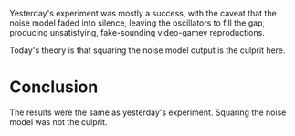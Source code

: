 Yesterday's experiment was mostly a success, with the caveat that the noise model 
faded into silence, leaving the oscillators to fill the gap, producing unsatisfying,
fake-sounding video-gamey reproductions.

Today's theory is that squaring the noise model output is the culprit here.

# Conclusion
The results were the same as yesterday's experiment.  Squaring the noise model
was not the culprit.